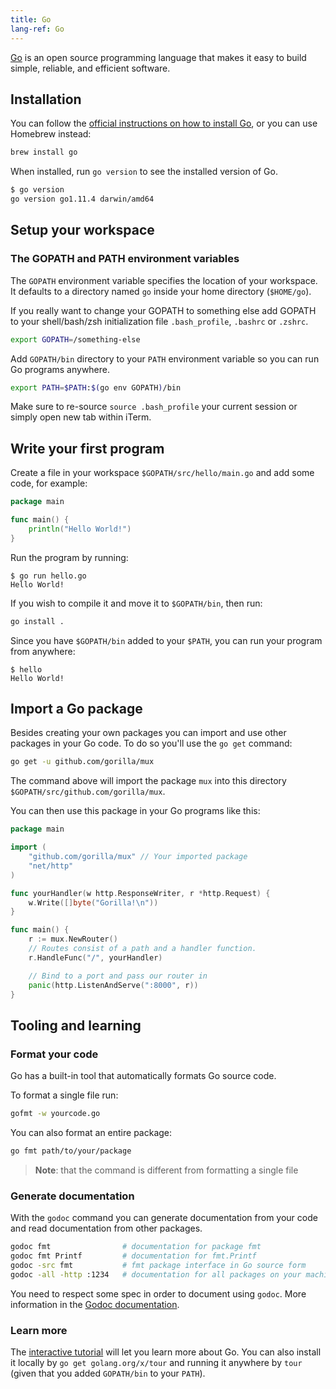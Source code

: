 ```yaml
---
title: Go
lang-ref: Go
---
```



[Go](https://golang.org) is an open source programming language that makes it easy to build simple, reliable, and efficient software.

## Installation

You can follow the [official instructions on how to install Go](https://golang.org/doc/install), or you can use Homebrew instead:

```sh
brew install go
```

When installed, run `go version` to see the installed version of Go.

```sh
$ go version
go version go1.11.4 darwin/amd64
```

## Setup your workspace

### The GOPATH and PATH environment variables

The `GOPATH` environment variable specifies the location of your workspace. It defaults to a directory named `go` inside your home directory (`$HOME/go`).

If you really want to change your GOPATH to something else add GOPATH to your shell/bash/zsh initialization file `.bash_profile`, `.bashrc` or `.zshrc`.

```sh
export GOPATH=/something-else
```

Add `GOPATH/bin` directory to your `PATH` environment variable so you can run Go programs anywhere.

```sh
export PATH=$PATH:$(go env GOPATH)/bin
```

Make sure to re-source `source .bash_profile` your current session or simply open new tab within iTerm.

## Write your first program

Create a file in your workspace `$GOPATH/src/hello/main.go` and add some code, for example:

```go
package main

func main() {
    println("Hello World!")
}
```

Run the program by running:

```console
$ go run hello.go
Hello World!
```

If you wish to compile it and move it to `$GOPATH/bin`, then run:

```sh
go install .
```

Since you have `$GOPATH/bin` added to your `$PATH`, you can run your program from anywhere:

```console
$ hello
Hello World!
```

## Import a Go package

Besides creating your own packages you can import and use other packages in your Go code. To do so you'll use the `go get` command:

```sh
go get -u github.com/gorilla/mux
```

The command above will import the package `mux` into this directory `$GOPATH/src/github.com/gorilla/mux`.

You can then use this package in your Go programs like this:

```go
package main

import (
    "github.com/gorilla/mux" // Your imported package
    "net/http"
)

func yourHandler(w http.ResponseWriter, r *http.Request) {
    w.Write([]byte("Gorilla!\n"))
}

func main() {
    r := mux.NewRouter()
    // Routes consist of a path and a handler function.
    r.HandleFunc("/", yourHandler)

    // Bind to a port and pass our router in
    panic(http.ListenAndServe(":8000", r))
}
```

## Tooling and learning

### Format your code

Go has a built-in tool that automatically formats Go source code.

To format a single file run:

```sh
gofmt -w yourcode.go
```

You can also format an entire package:

```sh
go fmt path/to/your/package
```

> **Note**: that the command is different from formatting a single file

### Generate documentation

With the `godoc` command you can generate documentation from your code and read documentation from other packages.

```sh
godoc fmt                # documentation for package fmt
godoc fmt Printf         # documentation for fmt.Printf
godoc -src fmt           # fmt package interface in Go source form
godoc -all -http :1234   # documentation for all packages on your machine served through http http://localhost:1234
```

You need to respect some spec in order to document using `godoc`. More information in the [Godoc documentation](https://blog.golang.org/godoc-documenting-go-code).

### Learn more

The [interactive tutorial](https://tour.golang.org/) will let you learn more about Go. You can also install it locally by `go get golang.org/x/tour` and running it anywhere by `tour` (given that you added `GOPATH/bin` to your `PATH`).
